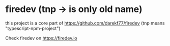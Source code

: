 # firedev (tnp -> is only old name)

this project is a core part of https://github.com/darekf77/firedev
(tnp means "typescript-npm-project")

Check firedev on https://firedev.io


